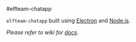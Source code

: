 #elfteam-chatapp

`elfteam-chatapp` built using [Electron](https://github.com/electron/electron) and [Node.js](https://nodejs.org).

*Please refer to wiki for [docs](https://github.com/mawni/elfocrypt/wiki)*.
